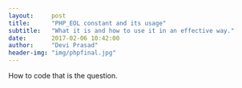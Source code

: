 ```yaml
---
layout:     post
title:      "PHP_EOL constant and its usage"
subtitle:   "What it is and how to use it in an effective way."
date:       2017-02-06 10:42:00
author:     "Devi Prasad"
header-img: "img/phpfinal.jpg"
---
```


<p>How to code that is the question.</p>